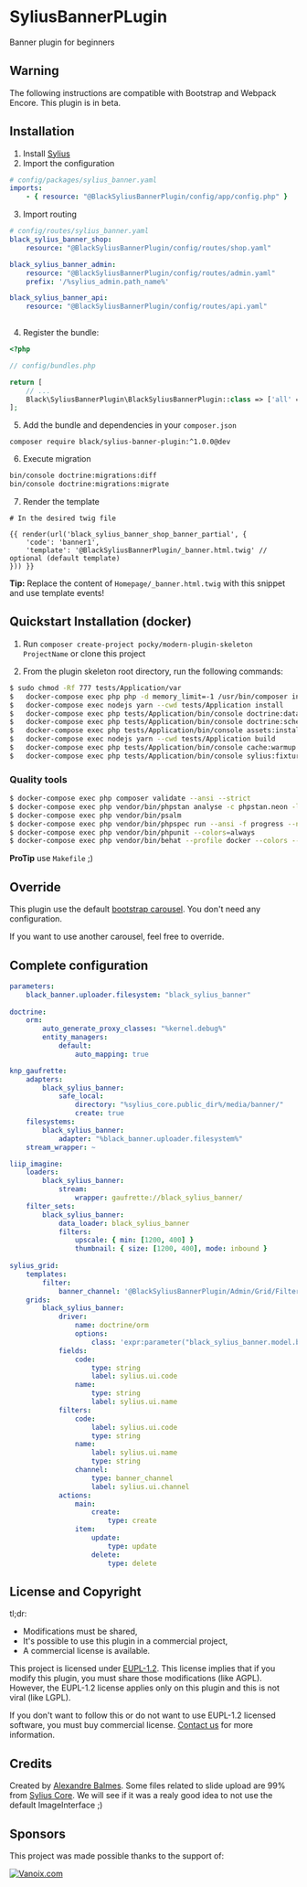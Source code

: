 # SyliusBannerPLugin
Banner plugin for beginners 

## Warning
The following instructions are compatible with Bootstrap and Webpack Encore. This plugin is in beta.

## Installation

1. Install [Sylius](https://docs.sylius.com/en/latest/book/installation/installation.html)
2.  Import the configuration

```yaml
# config/packages/sylius_banner.yaml
imports:
    - { resource: "@BlackSyliusBannerPlugin/config/app/config.php" }
```

3. Import routing

```yaml
# config/routes/sylius_banner.yaml
black_sylius_banner_shop:
    resource: "@BlackSyliusBannerPlugin/config/routes/shop.yaml"

black_sylius_banner_admin:
    resource: "@BlackSyliusBannerPlugin/config/routes/admin.yaml"
    prefix: '/%sylius_admin.path_name%'

black_sylius_banner_api:
    resource: "@BlackSyliusBannerPlugin/config/routes/api.yaml"
    
```

4. Register the bundle:

```php
<?php

// config/bundles.php

return [
    // ...
    Black\SyliusBannerPlugin\BlackSyliusBannerPlugin::class => ['all' => true],
];
```

5. Add the bundle and dependencies in your `composer.json`

`composer require black/sylius-banner-plugin:^1.0.0@dev`

6. Execute migration

```bash
bin/console doctrine:migrations:diff
bin/console doctrine:migrations:migrate
```
 
7. Render the template

```twig
# In the desired twig file

{{ render(url('black_sylius_banner_shop_banner_partial', {
    'code': 'banner1',
    'template': '@BlackSyliusBannerPlugin/_banner.html.twig' // optional (default template)
})) }}
```

__Tip:__ Replace the content of `Homepage/_banner.html.twig` with this snippet and use template
events!
## Quickstart Installation (docker)

1. Run `composer create-project pocky/modern-plugin-skeleton ProjectName` or clone this project

2. From the plugin skeleton root directory, run the following commands:

```bash
$ sudo chmod -Rf 777 tests/Application/var
$	docker-compose exec php php -d memory_limit=-1 /usr/bin/composer install
$	docker-compose exec nodejs yarn --cwd tests/Application install
$	docker-compose exec php tests/Application/bin/console doctrine:database:create --if-not-exists -vvv
$	docker-compose exec php tests/Application/bin/console doctrine:schema:create -vvv
$	docker-compose exec php tests/Application/bin/console assets:install tests/Application/public -vvv
$	docker-compose exec nodejs yarn --cwd tests/Application build
$	docker-compose exec php tests/Application/bin/console cache:warmup -vvv
$	docker-compose exec php tests/Application/bin/console sylius:fixtures:load -n
```

### Quality tools

```bash
$ docker-compose exec php composer validate --ansi --strict
$ docker-compose exec php vendor/bin/phpstan analyse -c phpstan.neon -l max src/
$ docker-compose exec php vendor/bin/psalm
$ docker-compose exec php vendor/bin/phpspec run --ansi -f progress --no-interaction
$ docker-compose exec php vendor/bin/phpunit --colors=always
$ docker-compose exec php vendor/bin/behat --profile docker --colors --strict -vvv --no-interaction
``` 
__ProTip__ use `Makefile` ;)
## Override

This plugin use the default [bootstrap carousel](https://getbootstrap.com/docs/4.0/components/carousel/). You don't need any configuration.

If you want to use another carousel, feel free to override.

## Complete configuration

```yaml
parameters:
    black_banner.uploader.filesystem: "black_sylius_banner"
        
doctrine:
    orm:
        auto_generate_proxy_classes: "%kernel.debug%"
        entity_managers:
            default:
                auto_mapping: true

knp_gaufrette:
    adapters:
        black_sylius_banner:
            safe_local:
                directory: "%sylius_core.public_dir%/media/banner/"
                create: true
    filesystems:
        black_sylius_banner:
            adapter: "%black_banner.uploader.filesystem%"
    stream_wrapper: ~

liip_imagine:
    loaders:
        black_sylius_banner:
            stream:
                wrapper: gaufrette://black_sylius_banner/
    filter_sets:
        black_sylius_banner:
            data_loader: black_sylius_banner
            filters:
                upscale: { min: [1200, 400] }
                thumbnail: { size: [1200, 400], mode: inbound }
                
sylius_grid:
    templates:
        filter:
            banner_channel: '@BlackSyliusBannerPlugin/Admin/Grid/Filter/channel.html.twig'
    grids:
        black_sylius_banner:
            driver:
                name: doctrine/orm
                options:
                    class: 'expr:parameter("black_sylius_banner.model.banner.class")'
            fields:
                code:
                    type: string
                    label: sylius.ui.code
                name:
                    type: string
                    label: sylius.ui.name
            filters:
                code:
                    label: sylius.ui.code
                    type: string
                name:
                    label: sylius.ui.name
                    type: string
                channel:
                    type: banner_channel
                    label: sylius.ui.channel
            actions:
                main:
                    create:
                        type: create
                item:
                    update:
                        type: update
                    delete:
                        type: delete
```

## License and Copyright

tl;dr:
- Modifications must be shared,
- It's possible to use this plugin in a commercial project,
- A commercial license is available.

This project is licensed under [EUPL-1.2](https://joinup.ec.europa.eu/collection/eupl/eupl-text-eupl-12). This license implies that if you modify this plugin, you must share those modifications (like AGPL). However, the EUPL-1.2 license applies only on this plugin and this is not viral (like LGPL).

If you don't want to follow this or do not want to use EUPL-1.2 licensed software, you must buy commercial license. [Contact us](docs/SUPPORT.md) for more information.

## Credits
Created by [Alexandre Balmes](https://alexandre.balmes.co).
Some files related to slide upload are 99% from [Sylius Core](https://github.com/sylius/sylius). We will see if
it was a realy good idea to not use the default ImageInterface ;)

## Sponsors
This project was made possible thanks to the support of:

[![Vanoix.com](https://vanoix.com/assets/vanoix125.png "Vanoix gives me some time")](https://vanoix.com)

